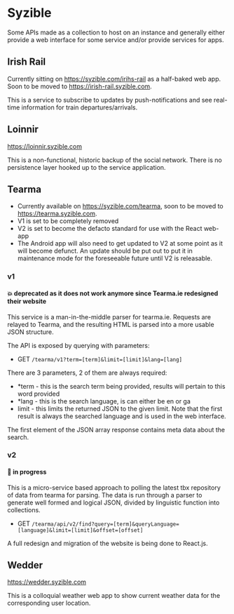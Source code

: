 # Syzible
Some APIs made as a collection to host on an instance and generally either provide a web interface for some service and/or provide services for apps.

## Irish Rail
Currently sitting on https://syzible.com/irihs-rail as a half-baked web app. Soon to be moved to https://irish-rail.syzible.com.

This is a service to subscribe to updates by push-notifications and see real-time information for train departures/arrivals.

## Loinnir
https://loinnir.syzible.com

This is a non-functional, historic backup of the social network. There is no persistence layer hooked up to the service application.

## Tearma
- Currently available on https://syzible.com/tearma, soon to be moved to https://tearma.syzible.com.
- V1 is set to be completely removed
- V2 is set to become the defacto standard for use with the React web-app
- The Android app will also need to get updated to V2 at some point as it will become defunct. An update should be put out to put it in maintenance mode for the foreseeable future until V2 is releasable.

### v1
#### :boom: deprecated as it does not work anymore since Tearma.ie redesigned their website
This service is a man-in-the-middle parser for tearma.ie. Requests are relayed to Tearma, and the resulting HTML is parsed into a more usable JSON structure.

The API is exposed by querying with parameters:

* GET `/tearma/v1?term=[term]&limit=[limit]&lang=[lang]`

There are 3 parameters, 2 of them are always required:
* *term - this is the search term being provided, results will pertain to this word provided
* *lang - this is the search language, is can either be en or ga
* limit - this limits the returned JSON to the given limit. Note that the first result is always the searched language and is used in the web interface.

The first element of the JSON array response contains meta data about the search.

### v2
#### :wrench: in progress
This is a micro-service based approach to polling the latest tbx repository of data from tearma for parsing. The data is run through a parser to generate well formed and logical JSON, divided by linguistic function into collections.

* GET `/tearma/api/v2/find?query=[term]&queryLanguage=[language]&limit=[limit]&offset=[offset]`

A full redesign and migration of the website is being done to React.js.


## Wedder
https://wedder.syzible.com

This is a colloquial weather web app to show current weather data for the corresponding user location.
